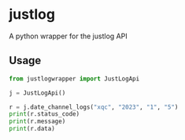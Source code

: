 # justlog

A python wrapper for the justlog API


## Usage

```python
from justlogwrapper import JustLogApi

j = JustLogApi()

r = j.date_channel_logs("xqc", "2023", "1", "5")
print(r.status_code)
print(r.message)
print(r.data)
```





